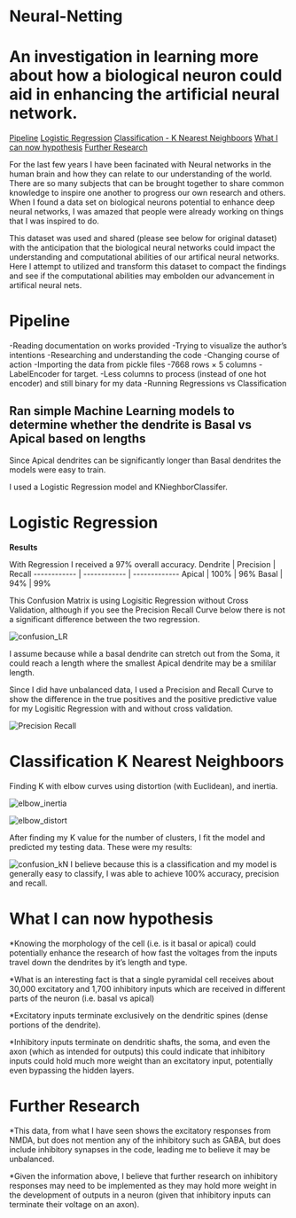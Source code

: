# Neural-Netting

# An investigation in learning more about how a biological neuron could aid in enhancing the artificial neural network.

[Pipeline](#Pipeline)
[Logistic Regression](#Logistic-Regression)
[Classification - K Nearest Neighboors](#Classification-K-Nearest-Neighboors)
[What I can now hypothesis](#What-I-can-now-hypothesis)
[Further Research](#Further-Research)

For the last few years I have been facinated with Neural networks in the human brain and how they can relate to our understanding of the world. There are so many subjects that can be brought together to share common knowledge to inspire one another to progress our own research and others. When I found a data set on biological neurons potential to enhance deep neural networks, I was amazed that people were already working on things that I was inspired to do. 

This dataset was used and shared (please see below for original dataset) with the anticipation that the biological neural networks could impact the understanding and computational abilities of our artifical neural networks. Here I attempt to utilized and transform this dataset to compact the findings and see if the computational abilities may embolden our advancement in artifical neural nets. 

# Pipeline
-Reading documentation on works provided
  -Trying to visualize the author’s intentions
-Researching and understanding the code
   -Changing course of action
-Importing the data from pickle files
   -7668 rows × 5 columns
-LabelEncoder for target.
   -Less columns to process (instead of one hot encoder) and still binary for my data
-Running Regressions vs Classification 

## Ran simple Machine Learning models to determine whether the dendrite is Basal vs Apical based on lengths
 
 Since Apical dendrites can be significantly longer than Basal dendrites the models were easy to train. 

I used a Logistic Regression model and KNieghborClassifer.

# Logistic Regression
**Results**

With Regression I received a 97% overall accuracy. 
Dendrite | Precision | Recall
------------ | ------------ | -------------
Apical | 100% | 96%
Basal | 94% |  99%

This Confusion Matrix is using Logisitic Regression without Cross Validation, although if you see the Precision Recall Curve below there is not a significant difference between the two regression. 

![confusion_LR](https://user-images.githubusercontent.com/61055286/126071810-f17ed2d2-cff4-4035-aaef-f2632fa154c9.png)

I assume because while a basal dendrite can stretch out from the Soma, it could reach a length where the smallest Apical dendrite may be a smililar length.

Since I did have unbalanced data, I used a Precision and Recall Curve to show the difference in the true positives and the positive predictive value for my Logisitic Regression with and without cross validation. 

![Precision Recall](https://user-images.githubusercontent.com/61055286/126071697-3db8d454-aece-4417-bbe8-1fde7b124a21.png)  

# Classification K Nearest Neighboors
Finding K with elbow curves using distortion (with Euclidean), and inertia. 

![elbow_inertia](https://user-images.githubusercontent.com/61055286/126071755-6b385a4c-49ca-4660-8e1f-2cfb56958c48.png)

![elbow_distort](https://user-images.githubusercontent.com/61055286/126071757-cb77ce1e-1186-4af1-9647-ed2643fc5022.png)

After finding my K value for the number of clusters, I fit the model and predicted my testing data. These were my results: 

![confusion_kN](https://user-images.githubusercontent.com/61055286/126071761-d220cd51-3bbe-4e3b-9553-9afde2b07f14.png)
I believe because this is a classification and my model is generally easy to classify, I was able to achieve 100% accuracy, precision and recall. 

# What I can now hypothesis
*Knowing the morphology of the cell (i.e. is it basal or apical) could potentially enhance the research of how fast the voltages from the inputs travel down the dendrites by it’s length and type. 

*What is an interesting fact is that a single pyramidal cell receives about 30,000 excitatory and 1,700 inhibitory inputs which are received in different parts of the neuron (i.e. basal vs apical)

*Excitatory inputs terminate exclusively on the dendritic spines (dense portions of the dendrite).

*Inhibitory inputs terminate on dendritic shafts, the soma, and even the axon (which as intended for outputs) this could indicate that inhibitory inputs could hold much more weight than an excitatory input, potentially even bypassing the hidden layers. 

# Further Research

*This data, from what I have seen shows the excitatory responses from NMDA, but does not mention any of the inhibitory such as GABA, but does include inhibitory synapses in the code, leading me to believe it may be unbalanced. 

*Given the information above, I believe that further research on inhibitory responses may need to be implemented as they may hold more weight in the development of outputs in a neuron (given that inhibitory inputs can terminate their voltage on an axon).

